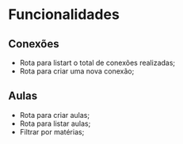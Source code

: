 # Funcionalidades

## Conexões
- Rota para listart o total de conexões realizadas;
- Rota para criar uma nova conexão;
## Aulas

- Rota para criar aulas;
- Rota para listar aulas;
 - Filtrar por matérias;
